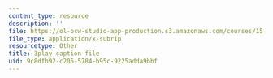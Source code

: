 ```yaml
---
content_type: resource
description: ''
file: https://ol-ocw-studio-app-production.s3.amazonaws.com/courses/15-071-the-analytics-edge-spring-2017/9c8dfb92c2055784b95c9225adda9bbf_RmUVz9jEnzg.vtt
file_type: application/x-subrip
resourcetype: Other
title: 3play caption file
uid: 9c8dfb92-c205-5784-b95c-9225adda9bbf
---
```

